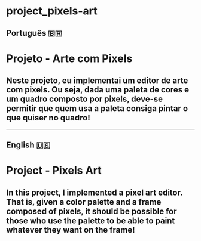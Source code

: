 # project_pixels-art

## Português 🇧🇷

# Projeto - Arte com Pixels

## Neste projeto, eu implementai um editor de arte com pixels. Ou seja, dada uma paleta de cores e um quadro composto por pixels, deve-se permitir que quem usa a paleta consiga pintar o que quiser no quadro!
---
## English 🇺🇸

# Project - Pixels Art

## In this project, I implemented a pixel art editor. That is, given a color palette and a frame composed of pixels, it should be possible for those who use the palette to be able to paint whatever they want on the frame!